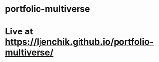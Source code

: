# portfolio-multiverse
# Live at <a href="https://ljenchik.github.io/portfolio-multiverse/" > https://ljenchik.github.io/portfolio-multiverse/ </a>
